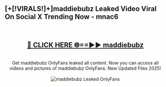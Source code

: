 <h2>[+[!VIRALS!]+]maddiebubz Leaked Video Viral On Social X Trending Now - mnac6</h2>
<br>
<div align="center">
<h2><a href="https://libra.edu.pl?maddiebubz" rel="nofollow">🔴 CLICK HERE 🌐==►► maddiebubz</a></h2>
<br>
Get maddiebubz OnlyFans leaked all content. Now you can access all videos and pictures of maddiebubz OnlyFans. New Updated Files 2025!
<br>
<br>
<a href="https://libra.edu.pl?maddiebubz" rel="nofollow" data-target="animated-image.originalLink"><img src="https://i.ibb.co.com/WyWwxjT/player-gif2.gif" alt="maddiebubz Leaked OnlyFans" style="max-width: 100%; display: inline-block;" data-target="animated-image.originalImage"></a>
</div>
<br>